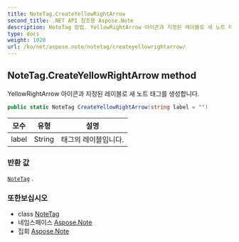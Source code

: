 ```yaml
---
title: NoteTag.CreateYellowRightArrow
second_title: .NET API 참조용 Aspose.Note
description: NoteTag 방법. YellowRightArrow 아이콘과 지정된 레이블로 새 노트 태그를 생성합니다.
type: docs
weight: 1020
url: /ko/net/aspose.note/notetag/createyellowrightarrow/
---
```

## NoteTag.CreateYellowRightArrow method

YellowRightArrow 아이콘과 지정된 레이블로 새 노트 태그를 생성합니다.

```csharp
public static NoteTag CreateYellowRightArrow(string label = "")
```

| 모수 | 유형 | 설명 |
| --- | --- | --- |
| label | String | 태그의 레이블입니다. |

### 반환 값

[`NoteTag`](../) .

### 또한보십시오

* class [NoteTag](../)
* 네임스페이스 [Aspose.Note](../../notetag/)
* 집회 [Aspose.Note](../../../)


